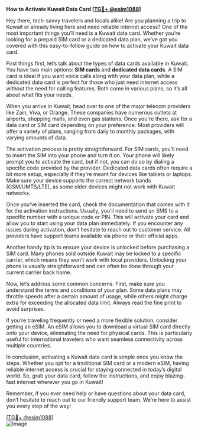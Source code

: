 **How to Activate Kuwait Data Card [[TG💪+ @esim1088](https://t.me/s/esim1088)]**

Hey there, tech-savvy travelers and locals alike! Are you planning a trip to Kuwait or already living here and need reliable internet access? One of the most important things you’ll need is a Kuwait data card. Whether you’re looking for a prepaid SIM card or a dedicated data plan, we’ve got you covered with this easy-to-follow guide on how to activate your Kuwait data card.

First things first, let’s talk about the types of data cards available in Kuwait. You have two main options: **SIM cards** and **dedicated data cards**. A SIM card is ideal if you want voice calls along with your data plan, while a dedicated data card is perfect for those who just need internet access without the need for calling features. Both come in various plans, so it’s all about what fits your needs.

When you arrive in Kuwait, head over to one of the major telecom providers like Zain, Viva, or Orange. These companies have numerous outlets at airports, shopping malls, and even gas stations. Once you're there, ask for a data card or SIM card depending on your preference. Most providers will offer a variety of plans, ranging from daily to monthly packages, with varying amounts of data.

The activation process is pretty straightforward. For SIM cards, you’ll need to insert the SIM into your phone and turn it on. Your phone will likely prompt you to activate the card, but if not, you can do so by dialing a specific code provided by the provider. Dedicated data cards often require a bit more setup, especially if they're meant for devices like tablets or laptops. Make sure your device supports the correct network bands (GSM/UMTS/LTE), as some older devices might not work with Kuwait networks.

Once you’ve inserted the card, check the documentation that comes with it for the activation instructions. Usually, you’ll need to send an SMS to a specific number with a unique code or PIN. This will activate your card and allow you to start using your data plan immediately. If you encounter any issues during activation, don’t hesitate to reach out to customer service. All providers have support teams available via phone or their official apps.

Another handy tip is to ensure your device is unlocked before purchasing a SIM card. Many phones sold outside Kuwait may be locked to a specific carrier, which means they won’t work with local providers. Unlocking your phone is usually straightforward and can often be done through your current carrier back home.

Now, let’s address some common concerns. First, make sure you understand the terms and conditions of your plan. Some data plans may throttle speeds after a certain amount of usage, while others might charge extra for exceeding the allocated data limit. Always read the fine print to avoid surprises.

If you’re traveling frequently or need a more flexible solution, consider getting an eSIM. An eSIM allows you to download a virtual SIM card directly onto your device, eliminating the need for physical cards. This is particularly useful for international travelers who want seamless connectivity across multiple countries.

In conclusion, activating a Kuwait data card is simple once you know the steps. Whether you opt for a traditional SIM card or a modern eSIM, having reliable internet access is crucial for staying connected in today’s digital world. So, grab your data card, follow the instructions, and enjoy blazing-fast internet wherever you go in Kuwait!

Remember, if you ever need help or have questions about your data card, don’t hesitate to reach out to our friendly support team. We’re here to assist you every step of the way! 

[[TG💪+ @esim1088](https://t.me/s/esim1088)]  
![Image](https://i.postimg.cc/Y0z9fWf4/image.png)